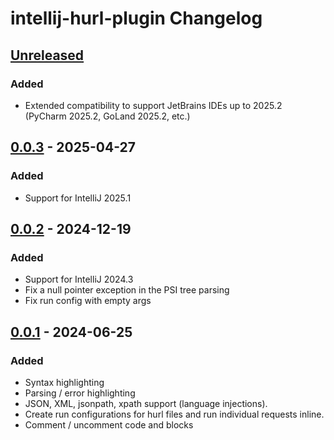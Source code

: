 <!-- Keep a Changelog guide -> https://keepachangelog.com -->

# intellij-hurl-plugin Changelog

## [Unreleased]

### Added

- Extended compatibility to support JetBrains IDEs up to 2025.2 (PyCharm 2025.2, GoLand 2025.2, etc.)

## [0.0.3] - 2025-04-27

### Added

- Support for IntelliJ 2025.1

## [0.0.2] - 2024-12-19

### Added

- Support for IntelliJ 2024.3
- Fix a null pointer exception in the PSI tree parsing
- Fix run config with empty args

## [0.0.1] - 2024-06-25

### Added

- Syntax highlighting
- Parsing / error highlighting
- JSON, XML, jsonpath, xpath support (language injections).
- Create run configurations for hurl files and run individual requests inline.
- Comment / uncomment code and blocks

[Unreleased]: https://github.com/jazzytomato/intellij-hurl-plugin/compare/v0.0.3...HEAD
[0.0.3]: https://github.com/jazzytomato/intellij-hurl-plugin/compare/v0.0.2...v0.0.3
[0.0.2]: https://github.com/jazzytomato/intellij-hurl-plugin/compare/v0.0.1...v0.0.2
[0.0.1]: https://github.com/jazzytomato/intellij-hurl-plugin/commits/v0.0.1
